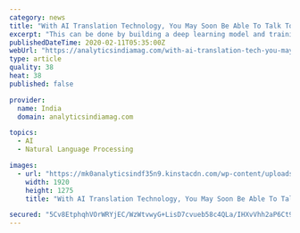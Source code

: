 ```yaml
---
category: news
title: "With AI Translation Technology, You May Soon Be Able To Talk To Your Pets"
excerpt: "This can be done by building a deep learning model and training it on an animal language database. Some scientists also believe that the AI system tied around Google Translate could take us one step closer to enabling communication with animals. To understand this a little better, it will be useful to know the AI machinery that operates to ..."
publishedDateTime: 2020-02-11T05:35:00Z
webUrl: "https://analyticsindiamag.com/with-ai-translation-tech-you-may-soon-be-able-to-talk-to-your-pets/"
type: article
quality: 38
heat: 38
published: false

provider:
  name: India
  domain: analyticsindiamag.com

topics:
  - AI
  - Natural Language Processing

images:
  - url: "https://mk0analyticsindf35n9.kinstacdn.com/wp-content/uploads/2020/02/dog-1861839_1920.jpg"
    width: 1920
    height: 1275
    title: "With AI Translation Technology, You May Soon Be Able To Talk To Your Pets"

secured: "5Cv8EtphqhVOrWRYjEC/WzWtvwyG+LisD7cvueb58c4QLa/IHXvVhh2aP6Ct9Q8BHUG6KpH/YUCFoTIUQsNsBAoKgw8fJzF8caK88JE82VMfVPURHkPF7o+m2ls3oap5p4i2aGOELUM6zVvQNaHDayx8FOjBXThMh9Zz30dw6U4OQmN4N91eCXTKZAO6o+9J4ZYSf0CAVOlZVhtoI+VfCR1sQ/qqq1fQWJ6jlFmvEGlmAlz4yQz3jg+D4az5zs41brzCf+ymcdP79IHt11LIQZp7Ql0/HDHEMkwRilpNZydYu2mgGmVOtUXUjMbGD2XflIRm+sTofnbmfEZlTB/UPUPbImcDgy5BC5787kFekWIrQ5Wwck/yuabXbcZJx4UVpSnUQqwqUlN04pwBdM2dJsoXHS8oY8hhDGlhdMn47Hd10d/DKq2Yq88zi3YEGsNeqUrEd7WNxOkR5tv9N4u86Y8R4/jrkYhXBlsA3OsS448=;uJevBCzJpMvN/fXMzGHmHg=="
---
```


